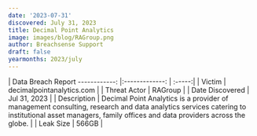 ```yaml
---
date: '2023-07-31'
discovered: July 31, 2023
title: Decimal Point Analytics
image: images/blog/RAGroup.png
author: Breachsense Support
draft: false
yearmonths: 2023/july
---
```



| Data Breach Report
------------:     |:-------------:    | :-----:|
| Victim      | decimalpointanalytics.com      | 
| Threat Actor      | RAGroup      | 
| Date Discovered      | Jul 31, 2023      | 
| Description      | Decimal Point Analytics is a provider of management consulting, research and data analytics services catering to institutional asset managers, family offices and data providers across the globe.      | 
| Leak Size      | 566GB      | 

